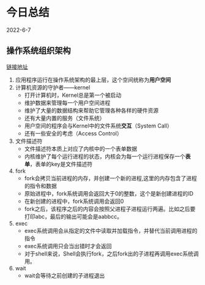 # 今日总结
2022-6-7

## 操作系统组织架构
[链接地址](https://mit-public-courses-cn-translatio.gitbook.io/mit6-s081/lec01-introduction-and-examples/1.2-cao-zuo-xi-tong-jie-gou)
1. 应用程序运行在操作系统架构的最上层，这个空间统称为**用户空间**
2. 计算机资源的守护者——kernel
    * 打开计算机时，Kernel总是第一个被启动
    * 维护数据来管理每一个用户空间进程
    * 维护了大量的数据结构来帮助它管理各种各样的硬件资源
    * 还有大量内置的服务（文件系统）
    * 用户空间的程序会与Kernel中的文件系统**交互**（System Call）
    * 还有一些安全的考虑（Access Control）
3. 文件描述符
    * 文件描述符本质上对应了内核中的一个表单数据
    * 内核维护了每个运行进程的状态，内核会为每一个运行进程保存一个**表单**，表单的key是文件描述符
4. fork
    * fork会拷贝当前进程的内存，并创建一个新的进程,这里的内存包含了进程的指令和数据
    * 原始进程中，fork系统调用会返回大于0的整数，这个是新创建进程的ID
    * 在新创建的进程中，fork系统调用会返回0
    * fork之后，该程序之后的内容会按照父进程子进程运行两遍。比如之后要打印abc，最后的输出可能会是aabbcc。
5. exec
    * exec系统调用会从指定的文件中读取并加载指令，并替代当前调用进程的指令
    * exec系统调用只会当出错时才会返回
    * 对于shell来说，Shell会执行fork，之后fork出的子进程再调用exec系统调用。
6. wait
    * wait会等待之前创建的子进程退出
